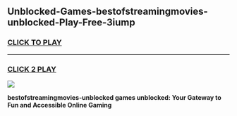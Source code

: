 
## Unblocked-Games-bestofstreamingmovies-unblocked-Play-Free-3iump
<h3>
<a href="https://premium76.site?title=bestofstreamingmovies-unblocked&ref=18A1">CLICK TO PLAY</a></h3>
<hr>

<h3>
<a href="https://premium76.site?title=bestofstreamingmovies-unblocked&ref=18A1">CLICK 2 PLAY</a>
  
</h3>

<a href="https://premium76.site?title=bestofstreamingmovies-unblocked&ref=18A1"><img src="https://clearcache.store/games.png"></a>


**bestofstreamingmovies-unblocked games unblocked: Your Gateway to Fun and Accessible Online Gaming**
